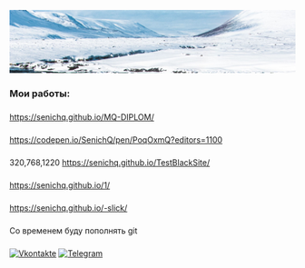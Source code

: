 ![Header](https://raw.githubusercontent.com/SenichQ/Senichq/main/vodopad_vid_sverhu_voda_198845_2560x1080.jpg)




### Мои работы:

###
https://senichq.github.io/MQ-DIPLOM/
###
https://codepen.io/SenichQ/pen/PoqOxmQ?editors=1100
###
320,768,1220
https://senichq.github.io/TestBlackSite/
###
https://senichq.github.io/1/
###
https://senichq.github.io/-slick/
###
Со временем буду пополнять git 
###


[![Vkontakte](https://img.shields.io/badge/-Vkontakte-090909?style=for-the-badge&logo=Vk&logoColor=4F7DB3)](https://vk.com/arseniyps2)
[![Telegram](https://img.shields.io/badge/-Telegram-090909?style=for-the-badge&logo=telegram&logoColor=27A0D9)](https://t.me/Serenity_Q)
